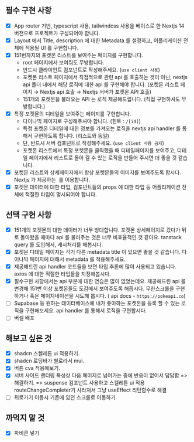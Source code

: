 ## 필수 구현 사항

- [x] App router 기반, typescript 사용, tailwindcss 사용을 베이스로 한 Nextjs 14 버전으로 프로젝트가 구성되어야 합니다.
- [x] Layout 에서 Title, description 에 대한 Metadata 를 설정하고, 어플리케이션 전체에 적용될 UI 를 구현합니다.
- [x] 151번까지의 포켓몬 리스트를 보여주는 페이지를 구현합니다.
  - root 페이지에서 보여줘도 무방합니다.
  - 반드시 클라이언트 컴포넌트로 작성해주세요. (`use client 사용`)
  - 포켓몬 리스트 페이지에서 직접적으로 관련 api 를 호출하는 것이 아닌, nextjs api 폴더 내에서 해당 로직에 대한 api 를 구현해야 합니다. (포켓몬 리스트 페이지 → Nextjs api 호출 → Nextjs 서버가 포켓몬 API 호출)
  - 151개의 포켓몬을 불러오는 API 는 로직 제공해드립니다. (직접 구현하셔도 무방합니다.)
- [x] 특정 포켓몬의 디테일을 보여주는 페이지를 구현합니다.
  - 다이나믹 페이지로 구성해주셔야 합니다. (힌트 : `/[id]`)
  - 특정 포켓몬 디테일에 대한 정보를 가져오는 로직을 nextjs api handler 를 통해서 구현하도록 합니다. (리스트와 동일)
  - 단, 반드시 서버 컴포넌트로 작성해주세요. (`use client 사용 금지`)
  - 포켓몬 리스트에서 특정 포켓몬을 클릭했을 때 디테일페이지를 보여주고, 디테일 페이지에서 리스트로 돌아 갈 수 있는 로직을 만들어 주시면 더 좋을 것 같습니다.
- [x] 포켓몬 리스트와 상세페이지에서 항상 포켓몬들의 이미지를 보여주도록 합시다. Nextjs 가 제공하는 <Image> 를 이용합니다.
- [x] 포켓몬 데이터에 대한 타입, 컴포넌트들의 props 에 대한 타입 등 어플리케이션 전체에 적절한 타입이 명시되어야 합니다.

## 선택 구현 사항

- [x] 151개의 포켓몬의 대한 데이터가 너무 방대합니다. 포켓몬 상세페이지로 갔다가 뒤로 돌아왔을 때마다 api 를 불러주는 것은 너무 비효율적인 것 같아요. tanstack query 를 도입해서, 캐시처리를 해봅시다.
- [x] 포켓몬 디테일 페이지는 각기 다른 metadata title 이 있으면 좋을 것 같습니다. 다이나믹 페이지에 대해서 metadata 를 적용해주세요.
- [x] 제공해드린 api handler 코드들을 보면 타입 추론에 많이 사용되고 있습니다. axios 에 대한 적절한 타입들을 지정해봅시다.
- [x] 필수구현 사항에서는 api 부분에 대한 연습은 많이 없었는데요. 제공해드린 api 를 변경해 151번 이상 포켓몬들도 도감에서 보여주도록 해줍시다. 무한스크롤을 구현하거나 혹은 페이지네이션을 시도해 봅시다. ( api docs - `https://pokeapi.co`)
- [ ] Supabase 등 원하는 데이터베이스에 내가 좋아하는 포켓몬을 등록 할 수 있는 로직을 구현해보세요. api handler 를 통해서 로직을 구현합시다.
- [ ] 버셀 배포

## 해보고 싶은 것

- [x] shadcn 스켈레톤 ui 적용하기.
- [x] shadcn 로딩바가 별로라서 mui.
- [x] 버튼 cva 적용해보기.
- [x] 서버 사이드 랜더링 특성상 다음 페이지로 넘어가는 중에 반응이 없어서 답답함 => 해결하기. => suspense 컴포넌트 사용하고 스켈레톤 ui 적용
      routeChangeCompleter가 사라져서 그냥 useEffect 리턴함수로 해결
- [ ] 뒤로가기 이동시 기존에 있던 스크롤로 이동하기.

## 까먹지 말 것

- [x] 파비콘 넣기

